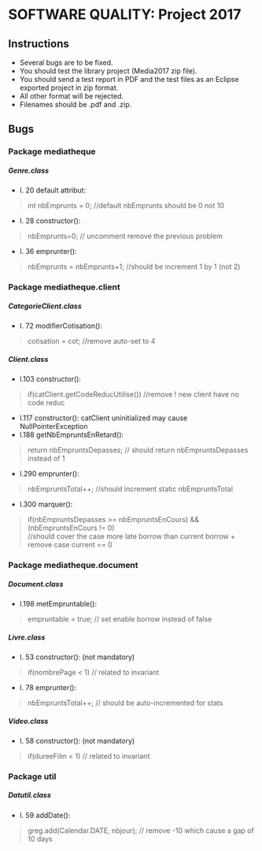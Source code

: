 # SOFTWARE QUALITY: Project 2017

## Instructions

 - Several bugs are to be fixed.
 - You should test the library project (Media2017 zip file).
 - You should send a test report in PDF and the test files as an Eclipse exported project in zip format.
 - All other format will be rejected.
 - Filenames should be <yourName>.pdf and <yourName>.zip.

## Bugs

### Package mediatheque

##### Genre.class
 - l. 20 default attribut: 
 > int nbEmprunts = 0; //default nbEmprunts should be 0 not 10
 - l. 28 constructor():	
 >	nbEmprunts=0; // uncomment remove the previous problem
 - l. 36 emprunter():
 > nbEmprunts = nbEmprunts+1; //should be increment 1 by 1 (not 2)

### Package mediatheque.client

##### CategorieClient.class
 - l. 72 modifierCotisation():
 >	cotisation = cot; //remove auto-set to 4

##### Client.class
 - l.103 constructor():
 > if(catClient.getCodeReducUtilise()) //remove ! new client have no code reduc
 - l.117 constructor(): catClient uninitialized may cause NullPointerException
 - l.188 getNbEmpruntsEnRetard():
 > return nbEmpruntsDepasses; // should return nbEmpruntsDepasses instead of 1
 - l.290 emprunter():
 > nbEmpruntsTotal++; //should increment static nbEmpruntsTotal
 - l.300 marquer():
 > if(nbEmpruntsDepasses >= nbEmpruntsEnCours) && (nbEmpruntsEnCours != 0)	
 > //should cover the case more late borrow than current borrow + remove case current == 0

### Package mediatheque.document

##### Document.class
 - l.198 metEmpruntable():
 > empruntable = true; // set enable borrow instead of false					


##### Livre.class
 - l. 53 constructor(): (not mandatory)
 > if(nombrePage < 1) // related to invariant
 - l. 78 emprunter():
 > nbEmpruntsTotal++; // should be auto-incremented for stats

##### Video.class
 - l. 58 constructor(): (not mandatory)
 > if(dureeFilm < 1) // related to invariant


### Package util

##### Datutil.class
 - l. 59 addDate():
 > greg.add(Calendar.DATE, nbjour); // remove -10 which cause a gap of 10 days
